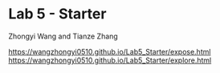 # Lab 5 - Starter
Zhongyi Wang and Tianze Zhang

https://wangzhongyi0510.github.io/Lab5_Starter/expose.html
https://wangzhongyi0510.github.io/Lab5_Starter/explore.html